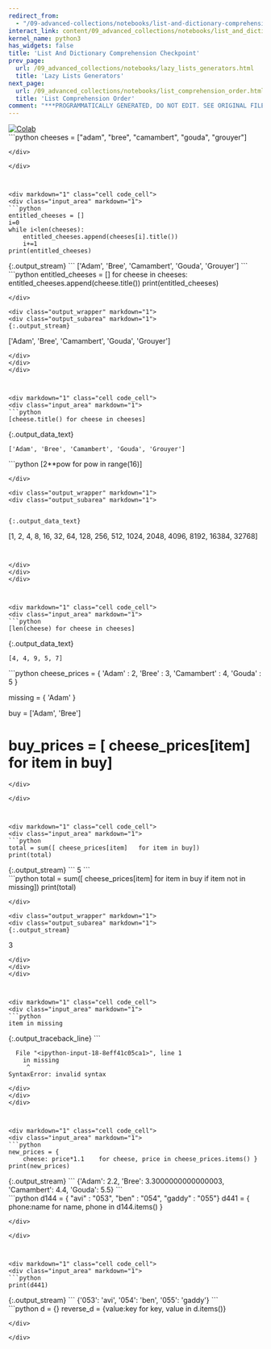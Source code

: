 ```yaml
---
redirect_from:
  - "/09-advanced-collections/notebooks/list-and-dictionary-comprehension-checkpoint"
interact_link: content/09_advanced_collections/notebooks/list_and_dictionary_comprehension_checkpoint.ipynb
kernel_name: python3
has_widgets: false
title: 'List And Dictionary Comprehension Checkpoint'
prev_page:
  url: /09_advanced_collections/notebooks/lazy_lists_generators.html
  title: 'Lazy Lists Generators'
next_page:
  url: /09_advanced_collections/notebooks/list_comprehension_order.html
  title: 'List Comprehension Order'
comment: "***PROGRAMMATICALLY GENERATED, DO NOT EDIT. SEE ORIGINAL FILES IN /content***"
---
```

<a href="https://colab.research.google.com/github/aviadr1/learn-python/blob/master/live%20class%20demonstrations/lesson%2009%20-%20list%20and%20dictionary%20comprehension%2C%20checkpoint.ipynb" target="_blank">
<img src="https://colab.research.google.com/assets/colab-badge.svg" 
     title="Open this file in Google Colab" alt="Colab"/>
</a>




<div markdown="1" class="cell code_cell">
<div class="input_area" markdown="1">
```python
cheeses = ["adam", "bree", "camambert", "gouda", "grouyer"]

```
</div>

</div>



<div markdown="1" class="cell code_cell">
<div class="input_area" markdown="1">
```python
entitled_cheeses = []
i=0
while i<len(cheeses):
    entitled_cheeses.append(cheeses[i].title())
    i+=1
print(entitled_cheeses)

```
</div>

<div class="output_wrapper" markdown="1">
<div class="output_subarea" markdown="1">
{:.output_stream}
```
['Adam', 'Bree', 'Camambert', 'Gouda', 'Grouyer']
```
</div>
</div>
</div>



<div markdown="1" class="cell code_cell">
<div class="input_area" markdown="1">
```python
entitled_cheeses = []
for cheese  in cheeses:
    entitled_cheeses.append(cheese.title())
print(entitled_cheeses)

```
</div>

<div class="output_wrapper" markdown="1">
<div class="output_subarea" markdown="1">
{:.output_stream}
```
['Adam', 'Bree', 'Camambert', 'Gouda', 'Grouyer']
```
</div>
</div>
</div>



<div markdown="1" class="cell code_cell">
<div class="input_area" markdown="1">
```python
[cheese.title() for cheese in cheeses]

```
</div>

<div class="output_wrapper" markdown="1">
<div class="output_subarea" markdown="1">


{:.output_data_text}
```
['Adam', 'Bree', 'Camambert', 'Gouda', 'Grouyer']
```


</div>
</div>
</div>



<div markdown="1" class="cell code_cell">
<div class="input_area" markdown="1">
```python
[2**pow  for pow in range(16)]

```
</div>

<div class="output_wrapper" markdown="1">
<div class="output_subarea" markdown="1">


{:.output_data_text}
```
[1, 2, 4, 8, 16, 32, 64, 128, 256, 512, 1024, 2048, 4096, 8192, 16384, 32768]
```


</div>
</div>
</div>



<div markdown="1" class="cell code_cell">
<div class="input_area" markdown="1">
```python
[len(cheese) for cheese in cheeses]

```
</div>

<div class="output_wrapper" markdown="1">
<div class="output_subarea" markdown="1">


{:.output_data_text}
```
[4, 4, 9, 5, 7]
```


</div>
</div>
</div>



<div markdown="1" class="cell code_cell">
<div class="input_area" markdown="1">
```python
cheese_prices = {
    'Adam' : 2,
    'Bree' : 3,
    'Camambert' : 4,
    'Gouda' : 5
}

missing = { 'Adam' }

buy = ['Adam', 'Bree']
# buy_prices = [ cheese_prices[item]   for item in buy]


```
</div>

</div>



<div markdown="1" class="cell code_cell">
<div class="input_area" markdown="1">
```python
total = sum([ cheese_prices[item]   for item in buy])
print(total)

```
</div>

<div class="output_wrapper" markdown="1">
<div class="output_subarea" markdown="1">
{:.output_stream}
```
5
```
</div>
</div>
</div>



<div markdown="1" class="cell code_cell">
<div class="input_area" markdown="1">
```python
total = sum([ cheese_prices[item] for item in buy if item not in missing])
print(total)

```
</div>

<div class="output_wrapper" markdown="1">
<div class="output_subarea" markdown="1">
{:.output_stream}
```
3
```
</div>
</div>
</div>



<div markdown="1" class="cell code_cell">
<div class="input_area" markdown="1">
```python
item in missing

```
</div>

<div class="output_wrapper" markdown="1">
<div class="output_subarea" markdown="1">
{:.output_traceback_line}
```

      File "<ipython-input-18-8eff41c05ca1>", line 1
        in missing
         ^
    SyntaxError: invalid syntax



```
</div>
</div>
</div>



<div markdown="1" class="cell code_cell">
<div class="input_area" markdown="1">
```python
new_prices = { 
    cheese: price*1.1    for cheese, price in cheese_prices.items() }
print(new_prices)

```
</div>

<div class="output_wrapper" markdown="1">
<div class="output_subarea" markdown="1">
{:.output_stream}
```
{'Adam': 2.2, 'Bree': 3.3000000000000003, 'Camambert': 4.4, 'Gouda': 5.5}
```
</div>
</div>
</div>



<div markdown="1" class="cell code_cell">
<div class="input_area" markdown="1">
```python
d144 = { "avi" : "053",
            "ben" : "054",
            "gaddy" : "055"}
d441 = { phone:name      for name, phone in d144.items() } 

```
</div>

</div>



<div markdown="1" class="cell code_cell">
<div class="input_area" markdown="1">
```python
print(d441)

```
</div>

<div class="output_wrapper" markdown="1">
<div class="output_subarea" markdown="1">
{:.output_stream}
```
{'053': 'avi', '054': 'ben', '055': 'gaddy'}
```
</div>
</div>
</div>



<div markdown="1" class="cell code_cell">
<div class="input_area" markdown="1">
```python
d = {}
reverse_d = {value:key for key, value in d.items()}

```
</div>

</div>

